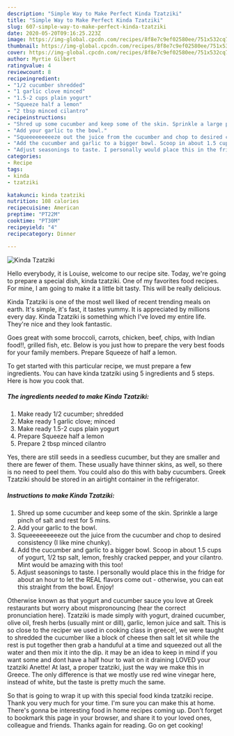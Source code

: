 ```yaml
---
description: "Simple Way to Make Perfect Kinda Tzatziki"
title: "Simple Way to Make Perfect Kinda Tzatziki"
slug: 607-simple-way-to-make-perfect-kinda-tzatziki
date: 2020-05-20T09:16:25.223Z
image: https://img-global.cpcdn.com/recipes/8f8e7c9ef02580ee/751x532cq70/kinda-tzatziki-recipe-main-photo.jpg
thumbnail: https://img-global.cpcdn.com/recipes/8f8e7c9ef02580ee/751x532cq70/kinda-tzatziki-recipe-main-photo.jpg
cover: https://img-global.cpcdn.com/recipes/8f8e7c9ef02580ee/751x532cq70/kinda-tzatziki-recipe-main-photo.jpg
author: Myrtie Gilbert
ratingvalue: 4
reviewcount: 8
recipeingredient:
- "1/2 cucumber shredded"
- "1 garlic clove minced"
- "1.5-2 cups plain yogurt"
- "Squeeze half a lemon"
- "2 tbsp minced cilantro"
recipeinstructions:
- "Shred up some cucumber and keep some of the skin. Sprinkle a large pinch of salt and rest for 5 mins."
- "Add your garlic to the bowl."
- "Squeeeeeeeeeze out the juice from the cucumber and chop to desired consistency (I like mine chunky)."
- "Add the cucumber and garlic to a bigger bowl. Scoop in about 1.5 cups of yogurt, 1/2 tsp salt, lemon, freshly cracked pepper, and your cilantro. Mint would be amazing with this too!"
- "Adjust seasonings to taste. I personally would place this in the fridge for about an hour to let the REAL flavors come out - otherwise, you can eat this straight from the bowl. Enjoy!"
categories:
- Recipe
tags:
- kinda
- tzatziki

katakunci: kinda tzatziki 
nutrition: 108 calories
recipecuisine: American
preptime: "PT22M"
cooktime: "PT30M"
recipeyield: "4"
recipecategory: Dinner

---
```



![Kinda Tzatziki](https://img-global.cpcdn.com/recipes/8f8e7c9ef02580ee/751x532cq70/kinda-tzatziki-recipe-main-photo.jpg)

Hello everybody, it is Louise, welcome to our recipe site. Today, we're going to prepare a special dish, kinda tzatziki. One of my favorites food recipes. For mine, I am going to make it a little bit tasty. This will be really delicious.

Kinda Tzatziki is one of the most well liked of recent trending meals on earth. It's simple, it's fast, it tastes yummy. It is appreciated by millions every day. Kinda Tzatziki is something which I've loved my entire life. They're nice and they look fantastic.

Goes great with some broccoli, carrots, chicken, beef, chips, with Indian food!!, grilled fish, etc. Below is you just how to prepare the very best foods for your family members. Prepare Squeeze of half a lemon.


To get started with this particular recipe, we must prepare a few ingredients. You can have kinda tzatziki using 5 ingredients and 5 steps. Here is how you cook that.

<!--inarticleads1-->

##### The ingredients needed to make Kinda Tzatziki:

1. Make ready 1/2 cucumber; shredded
1. Make ready 1 garlic clove; minced
1. Make ready 1.5-2 cups plain yogurt
1. Prepare Squeeze half a lemon
1. Prepare 2 tbsp minced cilantro


Yes, there are still seeds in a seedless cucumber, but they are smaller and there are fewer of them. These usually have thinner skins, as well, so there is no need to peel them. You could also do this with baby cucumbers. Greek Tzatziki should be stored in an airtight container in the refrigerator. 

<!--inarticleads2-->

##### Instructions to make Kinda Tzatziki:

1. Shred up some cucumber and keep some of the skin. Sprinkle a large pinch of salt and rest for 5 mins.
1. Add your garlic to the bowl.
1. Squeeeeeeeeeze out the juice from the cucumber and chop to desired consistency (I like mine chunky).
1. Add the cucumber and garlic to a bigger bowl. Scoop in about 1.5 cups of yogurt, 1/2 tsp salt, lemon, freshly cracked pepper, and your cilantro. Mint would be amazing with this too!
1. Adjust seasonings to taste. I personally would place this in the fridge for about an hour to let the REAL flavors come out - otherwise, you can eat this straight from the bowl. Enjoy!


Otherwise known as that yogurt and cucumber sauce you love at Greek restaurants but worry about mispronouncing (hear the correct pronunciation here). Tzatziki is made simply with yogurt, drained cucumber, olive oil, fresh herbs (usually mint or dill), garlic, lemon juice and salt. This is so close to the reciper we used in cooking class in greece!, we were taught to shredded the cucumber like a block of cheese then salt let sit while the rest is put together then grab a handuful at a time and squeezed out all the water and then mix it into the dip. it may be an idea to keep in mind if you want some and dont have a half hour to wait on it draining LOVED your tzatziki Anette! At last, a proper tzatziki, just the way we make this in Greece. The only difference is that we mostly use red wine vinegar here, instead of white, but the taste is pretty much the same. 

So that is going to wrap it up with this special food kinda tzatziki recipe. Thank you very much for your time. I'm sure you can make this at home. There's gonna be interesting food in home recipes coming up. Don't forget to bookmark this page in your browser, and share it to your loved ones, colleague and friends. Thanks again for reading. Go on get cooking!
